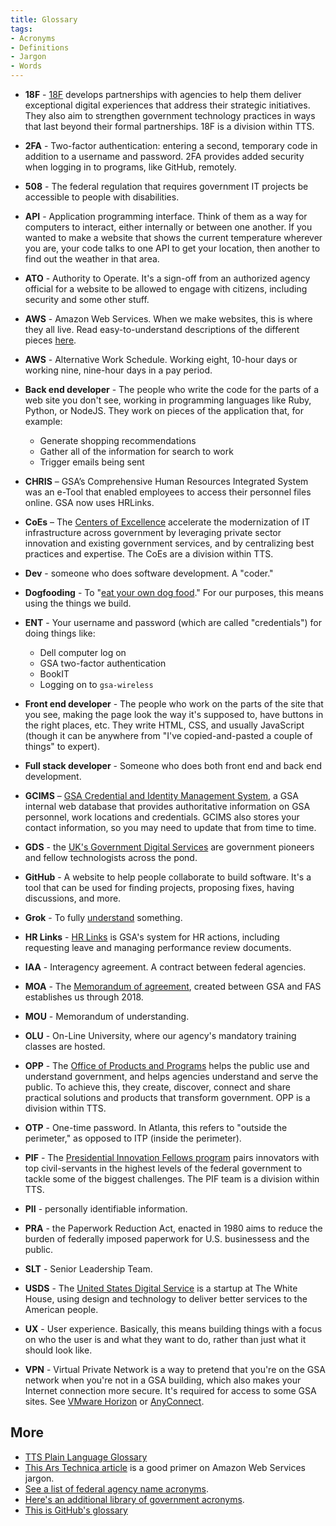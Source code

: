 ```yaml
---
title: Glossary
tags:
- Acronyms
- Definitions
- Jargon
- Words
---
```


* **18F** - [18F](https://18f.gsa.gov/) develops partnerships with agencies to help them deliver exceptional digital experiences that address their strategic initiatives. They also aim to strengthen government technology practices in ways that last beyond their formal partnerships. 18F is a division within TTS.

* **2FA** - Two-factor authentication: entering a second, temporary code in addition to a username and password. 2FA provides added security when logging in to programs, like GitHub, remotely.

* **508** - The federal regulation that requires government IT projects be accessible to people with disabilities.

* **API** - Application programming interface. Think of them as a way for computers to interact, either internally or between one another. If you wanted to make a website that shows the current temperature wherever you are, your code talks to one API to get your location, then another to find out the weather in that area.

* **ATO** - Authority to Operate. It's a sign-off from an authorized agency official for a website to be allowed to engage with citizens, including security and some other stuff.

* **AWS** - Amazon Web Services. When we make websites, this is where they all live. Read easy-to-understand descriptions of the different pieces [here](https://www.expeditedssl.com/aws-in-plain-english).

* **AWS** - Alternative Work Schedule. Working eight, 10-hour days or working nine, nine-hour days in a pay period.

* **Back end developer** - The people who write the code for the parts of a web site you don't see, working in programming languages like Ruby, Python, or NodeJS. They work on pieces of the application that, for example:
    * Generate shopping recommendations
    * Gather all of the information for search to work
    * Trigger emails being sent


* **CHRIS** – GSA’s Comprehensive Human Resources Integrated System was an e-Tool that enabled employees to access their personnel files online. GSA now uses HRLinks.

* **CoEs** – The [Centers of Excellence](https://coe.gsa.gov/) accelerate the modernization of IT infrastructure across government by leveraging private sector innovation and existing government services, and by centralizing best practices and expertise. The CoEs are a division within TTS.

* **Dev** - someone who does software development. A "coder."

* **Dogfooding** - To "[eat your own dog food](https://en.wikipedia.org/wiki/Eating_your_own_dog_food)." For our purposes, this means using the things we build.

* **ENT** - Your username and password (which are called "credentials") for doing things like:
    * Dell computer log on
    * GSA two-factor authentication
    * BookIT
    * Logging on to `gsa-wireless`

* **Front end developer** - The people who work on the parts of the site that you see, making the page look the way it's supposed to, have buttons in the right places, etc. They write HTML, CSS, and usually JavaScript (though it can be anywhere from "I've copied-and-pasted a couple of things" to expert).

* **Full stack developer** - Someone who does both front end and back end development.

* **GCIMS** – [GSA Credential and Identity Management System](http://gcims.gsa.gov), a GSA internal web database that provides authoritative information on GSA personnel, work locations and credentials. GCIMS also stores your contact information, so you may need to update that from time to time.

* **GDS** - the [UK's Government Digital Services](https://gds.blog.gov.uk/) are government pioneers and fellow technologists across the pond.

* **GitHub** - A website to help people collaborate to build software. It's a tool that can be used for finding projects, proposing fixes, having discussions, and more.

* **Grok** - To fully [understand](http://www.urbandictionary.com/define.php?term=grok) something.

* **HR Links** - [HR Links](https://corporateapps.gsa.gov/hr-links/) is GSA's system for HR actions, including requesting leave and managing performance review documents.

* **IAA** - Interagency agreement. A contract between federal agencies.

* **MOA** - The [Memorandum of agreement](https://docs.google.com/a/gsa.gov/file/d/0B84F26FpUP0lQU5aWkplWDVtS2M/edit), created between GSA and FAS establishes us through 2018.

* **MOU** - Memorandum of understanding.

* **OLU** - On-Line University, where our agency's mandatory training classes are hosted.

* **OPP** - The [Office of Products and Programs](../office-of-products-and-programs/) helps the public use and understand government, and helps agencies understand and serve the public. To achieve this, they create, discover, connect and share practical solutions and products that transform government. OPP is a division within TTS.

* **OTP** - One-time password. In Atlanta, this refers to "outside the perimeter," as opposed to ITP (inside the perimeter).

* **PIF** - The [Presidential Innovation Fellows program](https://presidentialinnovationfellows.gov/) pairs innovators with top civil-servants in the highest levels of the federal government to tackle some of the biggest challenges. The PIF team is a division within TTS.

* **PII** - personally identifiable information.

* **PRA** - the Paperwork Reduction Act, enacted in 1980 aims to reduce the burden of federally imposed paperwork for U.S. businessess and the public.

* **SLT** - Senior Leadership Team. 

* **USDS** - The [United States Digital Service](https://www.usds.gov/) is a startup at The White House, using design and technology to deliver better services to the American people.

* **UX** - User experience. Basically, this means building things with a focus on who the user is and what they want to do, rather than just what it should look like.

* **VPN** - Virtual Private Network is a way to pretend that you're on the GSA network when you're not in a GSA building, which also makes your Internet connection more secure. It's required for access to some GSA sites. See [VMware Horizon](../vmware-horizon/) or [AnyConnect](../anyconnect/).

## More

* [TTS Plain Language Glossary](https://docs.google.com/document/d/1vGleN0yTwibTp8ClXcGGiKVxgM8dTewG_IFeErxU-3Y/edit#)
* [This Ars Technica article](http://arstechnica.com/uncategorized/2012/03/cracking-the-cloud-an-amazon-web-services-primer/) is a good primer on Amazon Web Services jargon.
* [See a list of federal agency name acronyms](http://api.data.gov/docs/regulations/federalagencies/).
* [Here's an additional library of government acronyms](https://github.com/unitedstates/acronym).
* [This is GitHub's glossary](https://help.github.com/articles/github-glossary/)
